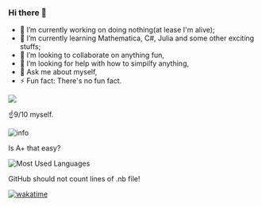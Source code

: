 ### Hi there 👋

- 🔭 I’m currently working on doing nothing(at lease I'm alive);
- 🌱 I’m currently learning Mathematica, C#, Julia and some other exciting stuffs;
- 👯 I’m looking to collaborate on anything fun,
- 🤔 I’m looking for help with how to simpilfy anything,
- 💬 Ask me about myself,
- ⚡ Fun fact: There's no fun fact.


![](https://visitor-badge.glitch.me/badge?page_id=BillKerman.readme)

☝️9/10 myself.

![info](https://github-readme-stats.vercel.app/api?username=BillKerman&show_icons=true&count_private=true&hide=prs&theme=dracula)

Is A+ that easy?

![Most Used Languages](https://github-readme-stats.vercel.app/api/top-langs/?username=BillKerman&theme=dark)

GitHub should not count lines of .nb file!

<!-- waka-box start -->
 <!-- waka-box end -->

[![wakatime](https://wakatime.com/badge/user/8fdc30f4-b81f-446f-9b1d-b31833ed1004/project/521693dc-228d-4407-84f7-c756f4e4aa4e.svg)](https://wakatime.com/badge/user/8fdc30f4-b81f-446f-9b1d-b31833ed1004/project/521693dc-228d-4407-84f7-c756f4e4aa4e)
